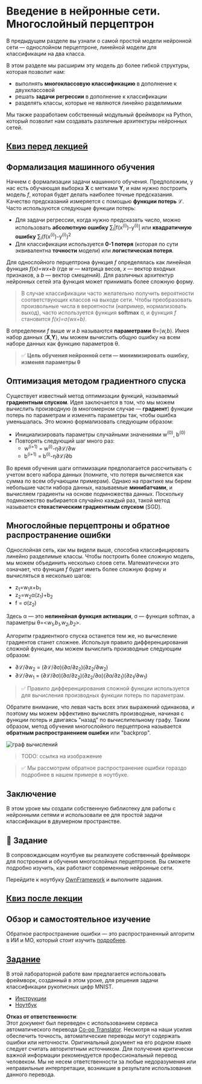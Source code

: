 <!--
CO_OP_TRANSLATOR_METADATA:
{
  "original_hash": "186bf7eeab776b36f557357ea56d4751",
  "translation_date": "2025-08-26T06:46:40+00:00",
  "source_file": "lessons/3-NeuralNetworks/04-OwnFramework/README.md",
  "language_code": "ru"
}
-->
# Введение в нейронные сети. Многослойный перцептрон

В предыдущем разделе вы узнали о самой простой модели нейронной сети — однослойном перцептроне, линейной модели для классификации на два класса.

В этом разделе мы расширим эту модель до более гибкой структуры, которая позволит нам:

* выполнять **многоклассовую классификацию** в дополнение к двухклассовой
* решать **задачи регрессии** в дополнение к классификации
* разделять классы, которые не являются линейно разделимыми

Мы также разработаем собственный модульный фреймворк на Python, который позволит нам создавать различные архитектуры нейронных сетей.

## [Квиз перед лекцией](https://red-field-0a6ddfd03.1.azurestaticapps.net/quiz/104)

## Формализация машинного обучения

Начнем с формализации задачи машинного обучения. Предположим, у нас есть обучающая выборка **X** с метками **Y**, и нам нужно построить модель *f*, которая будет делать наиболее точные предсказания. Качество предсказаний измеряется с помощью **функции потерь** ℒ. Часто используются следующие функции потерь:

* Для задачи регрессии, когда нужно предсказать число, можно использовать **абсолютную ошибку** ∑<sub>i</sub>|f(x<sup>(i)</sup>)-y<sup>(i)</sup>| или **квадратичную ошибку** ∑<sub>i</sub>(f(x<sup>(i)</sup>)-y<sup>(i)</sup>)<sup>2</sup>
* Для классификации используется **0-1 потеря** (которая по сути эквивалентна **точности** модели) или **логистическая потеря**.

Для однослойного перцептрона функция *f* определялась как линейная функция *f(x)=wx+b* (где *w* — матрица весов, *x* — вектор входных признаков, а *b* — вектор смещений). Для различных архитектур нейронных сетей эта функция может принимать более сложную форму.

> В случае классификации часто желательно получить вероятности соответствующих классов на выходе сети. Чтобы преобразовать произвольные числа в вероятности (например, нормализовать выход), часто используется функция **softmax** σ, и функция *f* становится *f(x)=σ(wx+b)*.

В определении *f* выше *w* и *b* называются **параметрами** θ=⟨*w,b*⟩. Имея набор данных ⟨**X**,**Y**⟩, мы можем вычислить общую ошибку на всем наборе данных как функцию параметров θ.

> ✅ **Цель обучения нейронной сети — минимизировать ошибку, изменяя параметры θ**

## Оптимизация методом градиентного спуска

Существует известный метод оптимизации функций, называемый **градиентным спуском**. Идея заключается в том, что мы можем вычислить производную (в многомерном случае — **градиент**) функции потерь по параметрам и изменять параметры так, чтобы ошибка уменьшалась. Это можно формализовать следующим образом:

* Инициализировать параметры случайными значениями w<sup>(0)</sup>, b<sup>(0)</sup>
* Повторять следующий шаг много раз:
    - w<sup>(i+1)</sup> = w<sup>(i)</sup>-η∂ℒ/∂w
    - b<sup>(i+1)</sup> = b<sup>(i)</sup>-η∂ℒ/∂b

Во время обучения шаги оптимизации предполагается рассчитывать с учетом всего набора данных (помните, что потеря вычисляется как сумма по всем обучающим примерам). Однако на практике мы берем небольшие части набора данных, называемые **минибатчами**, и вычисляем градиенты на основе подмножества данных. Поскольку подмножество выбирается случайно каждый раз, такой метод называется **стохастическим градиентным спуском** (SGD).

## Многослойные перцептроны и обратное распространение ошибки

Однослойная сеть, как мы видели выше, способна классифицировать линейно разделимые классы. Чтобы построить более сложную модель, мы можем объединить несколько слоев сети. Математически это означает, что функция *f* будет иметь более сложную форму и вычисляться в несколько шагов:
* z<sub>1</sub>=w<sub>1</sub>x+b<sub>1</sub>
* z<sub>2</sub>=w<sub>2</sub>α(z<sub>1</sub>)+b<sub>2</sub>
* f = σ(z<sub>2</sub>)

Здесь α — это **нелинейная функция активации**, σ — функция softmax, а параметры θ=<*w<sub>1</sub>,b<sub>1</sub>,w<sub>2</sub>,b<sub>2</sub>*>.

Алгоритм градиентного спуска останется тем же, но вычисление градиентов станет сложнее. Используя правило дифференцирования сложной функции, мы можем вычислить производные следующим образом:

* ∂ℒ/∂w<sub>2</sub> = (∂ℒ/∂σ)(∂σ/∂z<sub>2</sub>)(∂z<sub>2</sub>/∂w<sub>2</sub>)
* ∂ℒ/∂w<sub>1</sub> = (∂ℒ/∂σ)(∂σ/∂z<sub>2</sub>)(∂z<sub>2</sub>/∂α)(∂α/∂z<sub>1</sub>)(∂z<sub>1</sub>/∂w<sub>1</sub>)

> ✅ Правило дифференцирования сложной функции используется для вычисления производных функции потерь по параметрам.

Обратите внимание, что левая часть всех этих выражений одинакова, и поэтому мы можем эффективно вычислять производные, начиная с функции потерь и двигаясь "назад" по вычислительному графу. Таким образом, метод обучения многослойного перцептрона называется **обратным распространением ошибки** или "backprop".

<img alt="граф вычислений" src="images/ComputeGraphGrad.png"/>

> TODO: ссылка на изображение

> ✅ Мы рассмотрим обратное распространение ошибки гораздо подробнее в нашем примере в ноутбуке.  

## Заключение

В этом уроке мы создали собственную библиотеку для работы с нейронными сетями и использовали ее для простой задачи классификации в двумерном пространстве.

## 🚀 Задание

В сопровождающем ноутбуке вы реализуете собственный фреймворк для построения и обучения многослойных перцептронов. Вы сможете подробно изучить, как работают современные нейронные сети.

Перейдите к ноутбуку [OwnFramework](../../../../../lessons/3-NeuralNetworks/04-OwnFramework/OwnFramework.ipynb) и выполните задания.

## [Квиз после лекции](https://red-field-0a6ddfd03.1.azurestaticapps.net/quiz/204)

## Обзор и самостоятельное изучение

Обратное распространение ошибки — это распространенный алгоритм в ИИ и МО, который стоит изучить [подробнее](https://wikipedia.org/wiki/Backpropagation).

## [Задание](lab/README.md)

В этой лабораторной работе вам предлагается использовать фреймворк, созданный в этом уроке, для решения задачи классификации рукописных цифр MNIST.

* [Инструкции](lab/README.md)
* [Ноутбук](../../../../../lessons/3-NeuralNetworks/04-OwnFramework/lab/MyFW_MNIST.ipynb)

**Отказ от ответственности**:  
Этот документ был переведен с использованием сервиса автоматического перевода [Co-op Translator](https://github.com/Azure/co-op-translator). Несмотря на наши усилия обеспечить точность, автоматические переводы могут содержать ошибки или неточности. Оригинальный документ на его родном языке следует считать авторитетным источником. Для получения критически важной информации рекомендуется профессиональный перевод человеком. Мы не несем ответственности за любые недоразумения или неправильные интерпретации, возникшие в результате использования данного перевода.